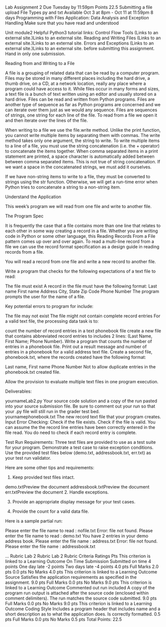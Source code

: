 Lab Assignment 2
Due Tuesday by 11:59pm  Points 22.5  Submitting a file upload  File Types py and txt Available Oct 3 at 8pm - Oct 11 at 11:59pm 8 days
Programming with Files
Application:  Data Analysis and Exception Handling 
Make sure that you have read and understood

Unit module2
Helpful Python3 tutorial links:
Control Flow Tools (Links to an external site.)Links to an external site.
Reading and Writing Files (Links to an external site.)Links to an external site.
Errors and Exceptions (Links to an external site.)Links to an external site.
before submitting this assignment.  Hand in only one submission.


Reading from and Writing to a File

A file is a grouping of related data that can be read by a computer program.  Files may be stored in many different places including the hard drive, a thumb drive, on a CD, at a network location, really any place where a program could have access to it. While files occur in many forms and sizes, a text file is a bunch of text written using an editor and usually stored on a hard drive.  Files can be read and written from Python programs.  Files are another type of sequence as far as Python programs are concerned and we can iterate over them just as we would any sequence.  Files are sequences of strings, one string for each line of the file.  To read from a file we open it and then iterate over the lines of the file. 

When writing to a file we use the file.write method.  Unlike the print function, you cannot write multiple items by separating them with commas.  The write method takes only one argument, the string to write.  To write multiple items to a line of a file, you must use the string concatenation (i.e. the + operator) to concatenate the items together.  When comma separated items in a print statement are printed, a space character is automatically added between between comma separated items. This is not true of string concatenation.  If we want a space in the concatenated strings, we must add it ourselves.

If we have non-string items to write to a file, they must be converted to strings using the str function.  Otherwise, we will get a run-time error when Python tries to concatenate a string to a non-string item.

Understand the Application

This week’s program we will read from one file and write to another file. 

The Program Spec

It is frequently the case that a file contains more than one line that relates to each other in some way creating a record in a file. Whether you are writing code in Python or some other language, this Reading Records From a File pattern comes up over and over again.  To read a multi-line record from a file we can use the record format specification as a design guide in reading records from a file.

You will read a record from one file and write a new record to another file. 

Write a program that checks for the following expectations of a text file to read:

The file must exist
A record in the file must have the following format:
Last name
First name
Address
City, State Zip Code
Phone Number
The program prompts the user for the name of a file.  

Key potential errors to program for include:

The file may not exist
The file might not contain complete record entries
For a valid text file, the processing data task is to:

count the number of record entries in a text phonebook file
create a new file that contains abbreviated record entries to includes 2 lines:
(Last Name, First Name; Phone Number). 
Write a program that counts the number of entries in a phonebook file. Print out a result message and number of entries in a phonebook for a valid address text file. Create a second file, phonebook.txt, where the records created have the following format:

Last name, First name
Phone Number
Not to allow duplicate entries in the phonebook.txt created file.  

Allow the provision to evaluate multiple text files in one program execution.

Deliverables: 

yournameLab2.py  Your source code solution and a copy of the run pasted into your source submission file.  Be sure to comment out your run so that your .py file will still run in the grader test bed.  
yournamephonebook.txt The new record text file that your program creates.
Input Error Checking: Check if the file exists.  Check if the file is valid.  You can assume the the record line entries have been correctly entered in the file read.  You do need to check if each record entry is complete. 

Test Run Requirements:  Three test files are provided to use as a test suite for your program. Demonstrate a test case to raise exception conditions.  Use the provided test files below (demo.txt, addressbook.txt, err.txt)  as your test run validator.  

Here are some other tips and requirements:

1.    Keep provided test files intact. 

demo.txtPreview the document
addressbook.txtPreview the document
err.txtPreview the document
2.    Handle exceptions.

3.    Provide an appropriate display message  for your test cases.  

4.    Provide the count for a valid data file.  

Here is a sample partial run:

Please enter the file name to read <Hit Enter to Quit>: nofile.txt
Error: file not found.
Please enter the file name to read <Hit Enter to Quit>: demo.txt
You have 2 entries in your demo address book.
Please enter the file name <Hit Enter to Quit>: address.txt
Error: file not found.
Please enter the file name <Hit Enter to Quit>: addressbook.txt

...
Rubric
Lab 2 Rubric
Lab 2 Rubric
Criteria	Ratings	Pts
This criterion is linked to a Learning Outcome On Time Submission
Submitted on time 4 points One day late -2 points Two days late -4 points
4.0 pts
Full Marks
2.0 pts
0.0 pts
No Marks
4.0 pts
This criterion is linked to a Learning Outcome Source
Satisfies the application requirements as specified in the assignment.
9.0 pts
Full Marks
0.0 pts
No Marks
9.0 pts
This criterion is linked to a Learning Outcome Commented out run included
A copy of the program run output is attached after the source code (enclosed within comment delimiters). The run matches the source code submitted.
9.0 pts
Full Marks
0.0 pts
No Marks
9.0 pts
This criterion is linked to a Learning Outcome Coding Style
Includes a program header that includes name and a short description as to what the application does. Is correctly formatted.
0.5 pts
Full Marks
0.0 pts
No Marks
0.5 pts
Total Points: 22.5